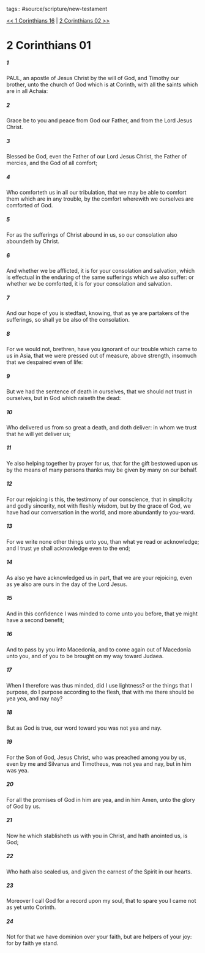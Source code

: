 tags:: #source/scripture/new-testament

[<< 1 Corinthians 16](/new-testament/07_1_Corinthians/1_Corinthians_16.md) | [2 Corinthians 02 >>](/new-testament/08_2_Corinthians/2_Corinthians_02.md)

# 2 Corinthians 01

##### 1

PAUL, an apostle of Jesus Christ by the will of God, and Timothy our brother, unto the church of God which is at Corinth, with all the saints which are in all Achaia:

##### 2

Grace be to you and peace from God our Father, and from the Lord Jesus Christ.

##### 3

Blessed be God, even the Father of our Lord Jesus Christ, the Father of mercies, and the God of all comfort;

##### 4

Who comforteth us in all our tribulation, that we may be able to comfort them which are in any trouble, by the comfort wherewith we ourselves are comforted of God.

##### 5

For as the sufferings of Christ abound in us, so our consolation also aboundeth by Christ.

##### 6

And whether we be afflicted, it is for your consolation and salvation, which is effectual in the enduring of the same sufferings which we also suffer: or whether we be comforted, it is for your consolation and salvation.

##### 7

And our hope of you is stedfast, knowing, that as ye are partakers of the sufferings, so shall ye be also of the consolation.

##### 8

For we would not, brethren, have you ignorant of our trouble which came to us in Asia, that we were pressed out of measure, above strength, insomuch that we despaired even of life:

##### 9

But we had the sentence of death in ourselves, that we should not trust in ourselves, but in God which raiseth the dead:

##### 10

Who delivered us from so great a death, and doth deliver: in whom we trust that he will yet deliver us;

##### 11

Ye also helping together by prayer for us, that for the gift bestowed upon us by the means of many persons thanks may be given by many on our behalf.

##### 12

For our rejoicing is this, the testimony of our conscience, that in simplicity and godly sincerity, not with fleshly wisdom, but by the grace of God, we have had our conversation in the world, and more abundantly to you-ward.

##### 13

For we write none other things unto you, than what ye read or acknowledge; and I trust ye shall acknowledge even to the end;

##### 14

As also ye have acknowledged us in part, that we are your rejoicing, even as ye also are ours in the day of the Lord Jesus.

##### 15

And in this confidence I was minded to come unto you before, that ye might have a second benefit;

##### 16

And to pass by you into Macedonia, and to come again out of Macedonia unto you, and of you to be brought on my way toward Judaea.

##### 17

When I therefore was thus minded, did I use lightness? or the things that I purpose, do I purpose according to the flesh, that with me there should be yea yea, and nay nay?

##### 18

But as God is true, our word toward you was not yea and nay.

##### 19

For the Son of God, Jesus Christ, who was preached among you by us, even by me and Silvanus and Timotheus, was not yea and nay, but in him was yea.

##### 20

For all the promises of God in him are yea, and in him Amen, unto the glory of God by us.

##### 21

Now he which stablisheth us with you in Christ, and hath anointed us, is God;

##### 22

Who hath also sealed us, and given the earnest of the Spirit in our hearts.

##### 23

Moreover I call God for a record upon my soul, that to spare you I came not as yet unto Corinth.

##### 24

Not for that we have dominion over your faith, but are helpers of your joy: for by faith ye stand.
